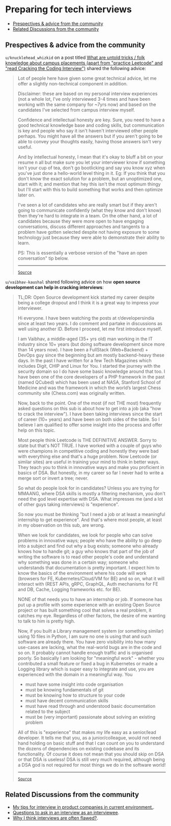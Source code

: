 <!-- omit from toc -->
# Preparing for tech interviews

- [Prespectives \& advice from the community](#prespectives--advice-from-the-community)
- [Related Discussions from the community](#related-discussions-from-the-community)

## Prespectives & advice from the community

`u/knucklehead_whizkid` on a post titled [What are untold tricks / folk knowledge about campus placements (apart from "practice Leetcode" and "read Cracking the Coding Interview")](https://www.reddit.com/r/developersIndia/comments/qiupil/what_are_untold_tricks_folk_knowledge_about/) shared the following advice:

<blockquote>

Lot of people here have given some great technical advice, let me offer a slightly non-technical component in addition.

Disclaimer: these are based on my personal interview experiences (not a whole lot, I've only interviewed 3-4 times and have been working with the same company for ~7yrs now) and based on the candidates I've selected from campus interview myself.

Confidence and intellectual honesty are key. Sure, you need to have a good technical knowledge base and coding skills, but communication is key and people who say it isn't haven't interviewed other people perhaps. You might have all the answers but if you aren't going to be able to convey your thoughts easily, having those answers isn't very useful.

And by intellectual honesty, I mean that it's okay to bluff a bit on your resume n all but make sure you let your interviewer know if something isn't your cup of tea, don't go bootlicking and say you know xyz when you've just done a hello-world level thing in it. Eg: If you think that you don't know the exact solution for a problem, but an unoptimized one, start with it; and mention that hey this isn't the most optimum thingy but I'll start with this to build something that works and then optimize later on.

I've seen a lot of candidates who are really smart but if they aren't going to communicate confidently (what they know and don't know) then they're hard to integrate in a team. On the other hand, a lot of candidates because they were more open to have engaging conversations, discuss different approaches and tangents to a problem have gotten selected despite not having exposure to some technology just because they were able to demonstrate their ability to learn.

PS: This is essentially a verbose version of the "have an open conversation" tip below.

---

[`Source`](https://www.reddit.com/r/developersIndia/comments/qiupil/comment/himagga/?utm_source=share&utm_medium=web3x&utm_name=web3xcss&utm_term=1&utm_content=share_button)

</blockquote>

`u/vaibhav-kaushal` shared following advice on how **open source development can help in cracking interviews**:

<blockquote>

TL;DR: Open Source development kick started my career despite being a college dropout and I think it is a great way to impress your interviewer.

Hi everyone. I have been watching the posts at r/developersindia since at least two years. I do comment and partake in discussions as well using another ID. Before I proceed, let me first introduce myself.

I am Vaibhav, a middle-aged (35+ yrs old) man working in the IT industry since 10+ years (but doing software development since more than 14 years now). I have been a FullStack (Web+Backend) + DevOps guy since the beginning but am mostly backend-heavy these days. In the past I have written for a few Tech Magazines which includes Digit, CHIP and Linux for You. I started the journey with the security domain so I do have some basic knowledge around that too. I have been one of the core developers of a PHP framework in the past (named QCubed) which has been used at NASA, Stanford School of Medicine and was the framework in which the world’s largest Chess community site (Chess.com) was originally written.

Now, back to the point. One of the most (if not THE most) frequently asked questions on this sub is about how to get into a job (aka "how to crack the interview"). I have been taking interviews since the start of career (10+ years) and have been on both sides of the table. So I believe I am qualified to offer some insight into the process and offer help on this topic.

Most people think Leetcode is THE DEFINITIVE ANSWER. Sorry to state but that's NOT TRUE. I have worked with a couple of guys who were champions in competitive coding and honestly they were bad with everything else and that's a huge problem. Now Leetcode (or similar sites) are useful in training your mind to think in better ways. They teach you to think in innovative ways and make you proficient in basics of DSA. But honestly, in my career so far I never had to write a merge sort or invert a tree; never.

So what do people look for in candidates? Unless you are trying for MMAANG, where DSA skills is mostly a filtering mechanism, you don't need the god level expertise with DSA. What impresses me (and a lot of other guys taking interviews) is "experience".

So now you must be thinking "but I need a job or at least a meaningful internship to get experience". And that's where most people, at least in my observation on this sub, are wrong.

When we look for candidates, we look for people who can solve problems in innovative ways; people who have the ability to go deep into a subject and find out why a bug exists; someone who already knows how to handle git; a guy who knows that part of the job of writing the software is to read other people's code and understand why something was done in a certain way; someone who understands that documentation is pretty important. I expect him to know the basics of the environment where his code will work (browsers for FE, Kubernetes/Cloud/VM for BE) and so on, what it will interact with (REST APIs, gRPC, GraphQL, Auth mechanisms for FE and DB, Cache, Logging frameworks etc. for BE).

NONE of that needs you to have an internship or job. If someone has put up a profile with some experience with an existing Open Source project or has built something cool that solves a real problem, it catches my eye. Regardless of other factors, the desire of me wanting to talk to him is pretty high.

Now, if you built a Library management system (or something similar) using 10 files in Python, I am sure no one is using that and such software are already there. You have zero visibility into how many use-cases are lacking, what the real-world bugs are in the code and so on. It probably cannot handle enough traffic and is organised poorly. So basically I am looking for "meaningful work" - whether you contributed a small feature or fixed a bug in Kubernetes or made a Logging library which is super easy to integrate and use, you are experienced with the domain in a meaningful way. You

- must have some insight into code organisation
- must be knowing fundamentals of git
- must be knowing how to structure to your code
- must have decent communication skills
- must have read through and understood basic documentation related to the subject
- must be (very important) passionate about solving an existing problem

All of this is "experience" that makes my life easy as a senior/lead developer. It tells me that you, as a junior/colleague, would not need hand holding on basic stuff and that I can count on you to understand the dozens of dependencies on existing codebase and its functionality. Of course it does not mean that you should skip on DSA or that DSA is useless! DSA is still very much required, although being a DSA god is not required for most things we do in the software world!

---

[`Source`](https://www.reddit.com/r/developersIndia/comments/16cgfy7/the_nonleetcode_answer_to_how_do_i_crack_the/)

</blockquote>

## Related Discussions from the community

- [My tips for interview in product companies in current environment.](https://www.reddit.com/r/developersIndia/comments/1ao43zj/my_tips_for_interview_in_product_companies_in/).
- [Questions to ask in an interview as an interviewee](https://www.reddit.com/r/developersIndia/comments/v97dbf/questions_to_ask_in_an_interview_as_an_interviewee/).
- [Why I think interviews are often flawed?](https://www.reddit.com/r/developersIndia/comments/197xupt/why_i_think_interviews_are_often_flawed/).
